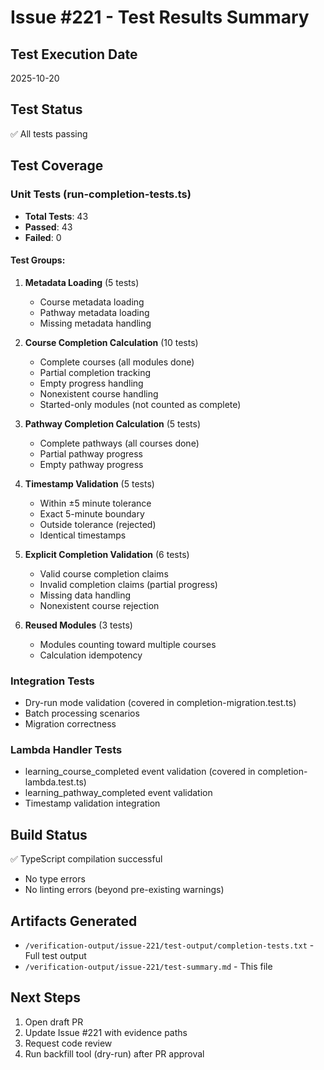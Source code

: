 # Issue #221 - Test Results Summary

## Test Execution Date
2025-10-20

## Test Status
✅ All tests passing

## Test Coverage

### Unit Tests (run-completion-tests.ts)
- **Total Tests**: 43
- **Passed**: 43
- **Failed**: 0

#### Test Groups:
1. **Metadata Loading** (5 tests)
   - Course metadata loading
   - Pathway metadata loading
   - Missing metadata handling

2. **Course Completion Calculation** (10 tests)
   - Complete courses (all modules done)
   - Partial completion tracking
   - Empty progress handling
   - Nonexistent course handling
   - Started-only modules (not counted as complete)

3. **Pathway Completion Calculation** (5 tests)
   - Complete pathways (all courses done)
   - Partial pathway progress
   - Empty pathway progress

4. **Timestamp Validation** (5 tests)
   - Within ±5 minute tolerance
   - Exact 5-minute boundary
   - Outside tolerance (rejected)
   - Identical timestamps

5. **Explicit Completion Validation** (6 tests)
   - Valid course completion claims
   - Invalid completion claims (partial progress)
   - Missing data handling
   - Nonexistent course rejection

6. **Reused Modules** (3 tests)
   - Modules counting toward multiple courses
   - Calculation idempotency

### Integration Tests
- Dry-run mode validation (covered in completion-migration.test.ts)
- Batch processing scenarios
- Migration correctness

### Lambda Handler Tests
- learning_course_completed event validation (covered in completion-lambda.test.ts)
- learning_pathway_completed event validation
- Timestamp validation integration

## Build Status
✅ TypeScript compilation successful
- No type errors
- No linting errors (beyond pre-existing warnings)

## Artifacts Generated
- `/verification-output/issue-221/test-output/completion-tests.txt` - Full test output
- `/verification-output/issue-221/test-summary.md` - This file

## Next Steps
1. Open draft PR
2. Update Issue #221 with evidence paths
3. Request code review
4. Run backfill tool (dry-run) after PR approval
